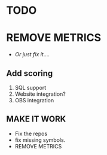 TODO
======
# REMOVE METRICS
* *Or just fix it*.... 


## Add scoring
1. SQL support
2. Website integration?
3. OBS integration

## MAKE IT WORK
* Fix the repos
* fix missing symbols.
* REMOVE METRICS
